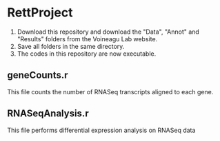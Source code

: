# RettProject

1. Download this repository and download the "Data", "Annot" and "Results" folders from the Voineagu Lab website. 
2. Save all folders in the same directory. 
3. The codes in this repository are now executable. 

## geneCounts.r ######################################
This file counts the number of RNASeq transcripts aligned to each gene. 


## RNASeqAnalysis.r ##################################
This file performs differential expression analysis on RNASeq data
